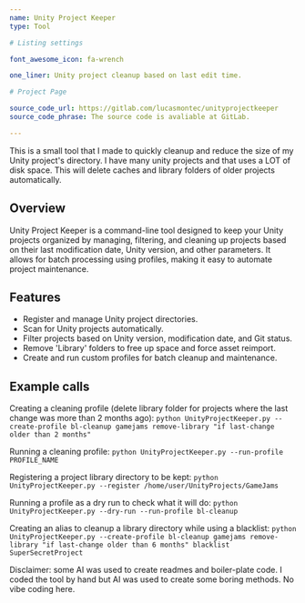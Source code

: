 ```yaml
---
name: Unity Project Keeper
type: Tool

# Listing settings

font_awesome_icon: fa-wrench

one_liner: Unity project cleanup based on last edit time.

# Project Page

source_code_url: https://gitlab.com/lucasmontec/unityprojectkeeper
source_code_phrase: The source code is avaliable at GitLab.

---
```


This is a small tool that I made to quickly cleanup and reduce the size of my Unity project's directory. I have many unity projects and that uses a LOT of disk space. This will delete caches and library folders of older projects automatically.

## Overview

Unity Project Keeper is a command-line tool designed to keep your Unity projects organized by managing, filtering, and cleaning up projects based on their last modification date, Unity version, and other parameters. It allows for batch processing using profiles, making it easy to automate project maintenance.

## Features

 * Register and manage Unity project directories.
 * Scan for Unity projects automatically.
 * Filter projects based on Unity version, modification date, and Git status.
 * Remove 'Library' folders to free up space and force asset reimport.
 * Create and run custom profiles for batch cleanup and maintenance.

## Example calls

Creating a cleaning profile (delete library folder for projects where the last change was more than 2 months ago):
`python UnityProjectKeeper.py --create-profile bl-cleanup gamejams remove-library "if last-change older than 2 months"`

Running a cleaning profile:
`python UnityProjectKeeper.py --run-profile PROFILE_NAME`

Registering a project library directory to be kept:
`python UnityProjectKeeper.py --register /home/user/UnityProjects/GameJams`

Running a profile as a dry run to check what it will do:
`python UnityProjectKeeper.py --dry-run --run-profile bl-cleanup`

Creating an alias to cleanup a library directory while using a blacklist:
`python UnityProjectKeeper.py --create-profile bl-cleanup gamejams remove-library "if last-change older than 6 months" blacklist SuperSecretProject`

Disclaimer: some AI was used to create readmes and boiler-plate code. I coded the tool by hand but AI was used to create some boring methods. No vibe coding here.